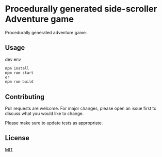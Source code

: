 # Procedurally generated side-scroller Adventure game

Procedurally generated adventure game.  

## Usage
dev env
```bash
npm install
npm run start
or
npm run build
```

## Contributing
Pull requests are welcome. For major changes, please open an issue first to discuss what you would like to change.

Please make sure to update tests as appropriate.

## License
[MIT](https://choosealicense.com/licenses/mit/)
